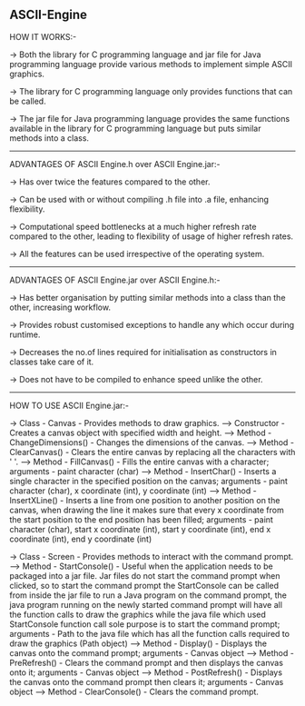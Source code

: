 ASCII-Engine
--------------------------------------------------------------
HOW IT WORKS:-

-> Both the library for C programming language and jar file for Java programming language provide various methods to implement simple ASCII graphics.

-> The library for C programming language only provides functions that can be called.

-> The jar file for Java programming language provides the same functions available in the library for C programming language but puts similar methods into a class.

--------------------------------------------------------------
ADVANTAGES OF ASCII Engine.h over ASCII Engine.jar:-

-> Has over twice the features compared to the other.

-> Can be used with or without compiling .h file into .a file, enhancing flexibility.

-> Computational speed bottlenecks at a much higher refresh rate compared to the other, leading to flexibility of usage of higher refresh rates.

-> All the features can be used irrespective of the operating system.

--------------------------------------------------------------
ADVANTAGES OF ASCII Engine.jar over ASCII Engine.h:-

-> Has better organisation by putting similar methods into a class than the other, increasing workflow.

-> Provides robust customised exceptions to handle any which occur during runtime.

-> Decreases the no.of lines required for initialisation as constructors in classes take care of it.

-> Does not have to be compiled to enhance speed unlike the other.

----------------------------------------------------------------------------------
HOW TO USE ASCII Engine.jar:-

-> Class - Canvas - Provides methods to draw graphics.
--> Constructor - Creates a canvas object with specified width and height.
--> Method - ChangeDimensions() - Changes the dimensions of the canvas.
--> Method - ClearCanvas() - Clears the entire canvas by replacing all the characters with ' '.
--> Method - FillCanvas() -  Fills the entire canvas with a character; arguments - paint character (char)
--> Method - InsertChar() - Inserts a single character in the specified position on the canvas; arguments - paint character (char), x coordinate (int), y coordinate (int)
--> Method - InsertXLine() - Inserts a line from one position to another position on the canvas, when drawing the line it makes sure that every x coordinate from the start position to the end position has been filled; arguments - paint character (char), start x coordinate (int), start y coordinate (int), end x coordinate (int), end y coordinate (int)

-> Class - Screen - Provides methods to interact with the command prompt.
--> Method - StartConsole() - Useful when the application needs to be packaged into a jar file. Jar files do not start the command prompt when clicked, so to start the command prompt the StartConsole can be called from inside the jar file to run a Java program on the command prompt, the java program running on the newly started command prompt will have all the function calls to draw the graphics while the java file which used StartConsole function call sole purpose is to start the command prompt; arguments - Path to the java file which has all the function calls required to draw the graphics (Path object)
--> Method - Display() - Displays the canvas onto the command prompt; arguments - Canvas object
--> Method - PreRefresh() - Clears the command prompt and then displays the canvas onto it; arguments - Canvas object
--> Method - PostRefresh() - Displays the canvas onto the command prompt then clears it; arguments - Canvas object
--> Method - ClearConsole() - Clears the command prompt.
